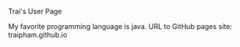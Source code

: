 Trai's User Page

My favorite programming language is java.
URL to GitHub pages site: traipham.github.io
